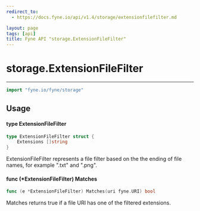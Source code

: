 ```yaml
---
redirect_to:
  - https://docs.fyne.io/api/v1.4/storage/extensionfilefilter.md

layout: page
tags: [api]
title: Fyne API "storage.ExtensionFileFilter"
---
```



# storage.ExtensionFileFilter
---
```go
import "fyne.io/fyne/storage"
```

## Usage

#### type ExtensionFileFilter

```go
type ExtensionFileFilter struct {
	Extensions []string
}
```

ExtensionFileFilter represents a file filter based on the the ending of file names, for example ".txt" and ".png".

#### func (*ExtensionFileFilter) Matches

```go
func (e *ExtensionFileFilter) Matches(uri fyne.URI) bool
```
Matches returns true if a file URI has one of the filtered extensions.
